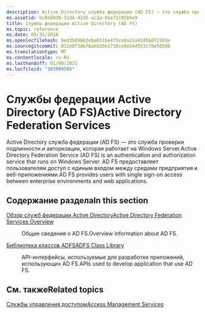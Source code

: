 ```yaml
---
description: Active Directory служба федерации (AD FS) — это служба проверки подлинности и авторизации, которая работает на Windows Server. AD FS предоставляет пользователям доступ с единым входом между средами предприятия и веб-приложениями.
ms.assetid: bc8dd039-31d4-42d5-ac3a-91e72c05b6a9
title: Службы федерации Active Directory (AD FS)
ms.topic: reference
ms.date: 05/31/2018
ms.openlocfilehash: 6ed3b096b2eba651be4f5ce8a21a4345b872203e
ms.sourcegitcommit: 831e8f3db78ab820e1710cede244553c70e50500
ms.translationtype: MT
ms.contentlocale: ru-RU
ms.lasthandoff: 01/08/2021
ms.locfileid: "103999505"
---
```

# <a name="active-directory-federation-services"></a><span data-ttu-id="554a5-104">Службы федерации Active Directory (AD FS)</span><span class="sxs-lookup"><span data-stu-id="554a5-104">Active Directory Federation Services</span></span>

<span data-ttu-id="554a5-105">Active Directory служба федерации (AD FS) — это служба проверки подлинности и авторизации, которая работает на Windows Server.</span><span class="sxs-lookup"><span data-stu-id="554a5-105">Active Directory Federation Service (AD FS) is an authentication and authorization service that runs on Windows Server.</span></span> <span data-ttu-id="554a5-106">AD FS предоставляет пользователям доступ с единым входом между средами предприятия и веб-приложениями.</span><span class="sxs-lookup"><span data-stu-id="554a5-106">AD FS provides users with single sign-on access between enterprise environments and web applications.</span></span>

## <a name="in-this-section"></a><span data-ttu-id="554a5-107">Содержание раздела</span><span class="sxs-lookup"><span data-stu-id="554a5-107">In this section</span></span>

<dl> <dt>

<span data-ttu-id="554a5-108">[Обзор служб федерации Active Directory](/previous-versions/windows/desktop/legacy/ms674895(v=vs.85))</span><span class="sxs-lookup"><span data-stu-id="554a5-108">[Active Directory Federation Services Overview](/previous-versions/windows/desktop/legacy/ms674895(v=vs.85))</span></span>
</dt> <dd>

<span data-ttu-id="554a5-109">Общие сведения о AD FS.</span><span class="sxs-lookup"><span data-stu-id="554a5-109">Overview information about AD FS.</span></span>

</dd> <dt>

<span data-ttu-id="554a5-110">[Библиотека классов ADFS](/previous-versions/windows/desktop/active-directory-federation-services/ms681631(v=vs.85))</span><span class="sxs-lookup"><span data-stu-id="554a5-110">[ADFS Class Library](/previous-versions/windows/desktop/active-directory-federation-services/ms681631(v=vs.85))</span></span>
</dt> <dd>

<span data-ttu-id="554a5-111">API-интерфейсы, используемые для разработки приложений, использующих AD FS.</span><span class="sxs-lookup"><span data-stu-id="554a5-111">APIs used to develop application that use AD FS.</span></span>

</dd> </dl>

## <a name="related-topics"></a><span data-ttu-id="554a5-112">См. также</span><span class="sxs-lookup"><span data-stu-id="554a5-112">Related topics</span></span>

<dl> <dt>

[<span data-ttu-id="554a5-113">Службы управления доступом</span><span class="sxs-lookup"><span data-stu-id="554a5-113">Access Management Services</span></span>](access-management-services.md)
</dt> </dl>

 

 
